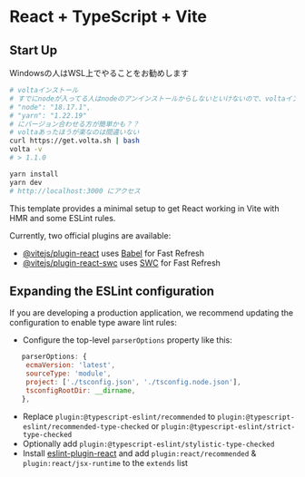 # React + TypeScript + Vite

## Start Up
Windowsの人はWSL上でやることをお勧めします
```bash
# voltaインストール
# すでにnodeが入ってる人はnodeのアンインストールからしないといけないので、voltaインストールせずに、
# "node": "18.17.1",
# "yarn": "1.22.19"
# にバージョン合わせる方が簡単かも？？
# voltaあったほうが楽なのは間違いない
curl https://get.volta.sh | bash
volta -v
# > 1.1.0

yarn install
yarn dev
# http://localhost:3000 にアクセス
```

This template provides a minimal setup to get React working in Vite with HMR and some ESLint rules.

Currently, two official plugins are available:

- [@vitejs/plugin-react](https://github.com/vitejs/vite-plugin-react/blob/main/packages/plugin-react/README.md) uses [Babel](https://babeljs.io/) for Fast Refresh
- [@vitejs/plugin-react-swc](https://github.com/vitejs/vite-plugin-react-swc) uses [SWC](https://swc.rs/) for Fast Refresh

## Expanding the ESLint configuration

If you are developing a production application, we recommend updating the configuration to enable type aware lint rules:

- Configure the top-level `parserOptions` property like this:

```js
   parserOptions: {
    ecmaVersion: 'latest',
    sourceType: 'module',
    project: ['./tsconfig.json', './tsconfig.node.json'],
    tsconfigRootDir: __dirname,
   },
```

- Replace `plugin:@typescript-eslint/recommended` to `plugin:@typescript-eslint/recommended-type-checked` or `plugin:@typescript-eslint/strict-type-checked`
- Optionally add `plugin:@typescript-eslint/stylistic-type-checked`
- Install [eslint-plugin-react](https://github.com/jsx-eslint/eslint-plugin-react) and add `plugin:react/recommended` & `plugin:react/jsx-runtime` to the `extends` list
